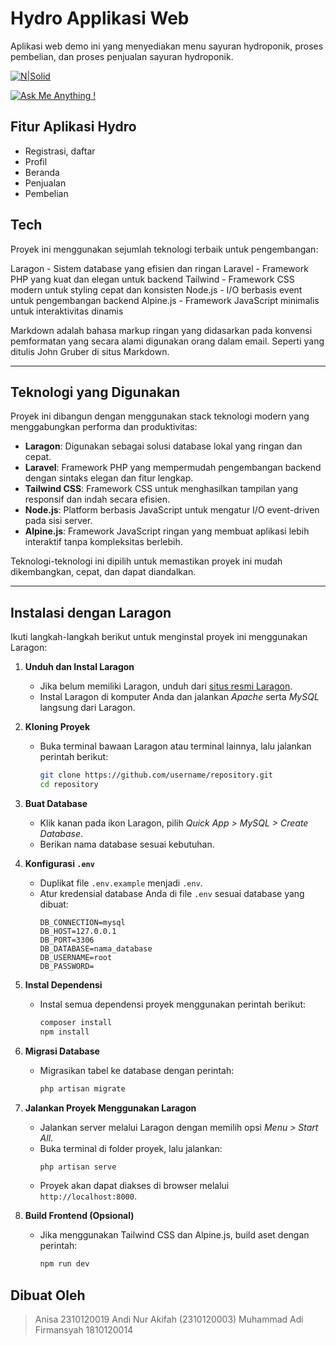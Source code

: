 # Hydro Applikasi Web
Aplikasi web demo ini yang menyediakan menu sayuran hydroponik, proses pembelian, dan proses penjualan sayuran hydroponik.

[![N|Solid](https://cldup.com/dTxpPi9lDf.thumb.png)](https://nodesource.com/products/nsolid)

[![Ask Me Anything !](https://img.shields.io/badge/Ask%20me-anything-1abc9c.svg)](https://GitHub.com/Naereen/ama)

## Fitur Aplikasi Hydro
- Registrasi, daftar
- Profil
- Beranda
- Penjualan
- Pembelian


## Tech

Proyek ini menggunakan sejumlah teknologi terbaik untuk pengembangan:

Laragon - Sistem database yang efisien dan ringan
Laravel - Framework PHP yang kuat dan elegan untuk backend
Tailwind - Framework CSS modern untuk styling cepat dan konsisten
Node.js - I/O berbasis event untuk pengembangan backend
Alpine.js - Framework JavaScript minimalis untuk interaktivitas dinamis

Markdown adalah bahasa markup ringan yang didasarkan pada konvensi pemformatan 
yang secara alami digunakan orang dalam email. 
Seperti yang ditulis John Gruber di situs Markdown.

---

## Teknologi yang Digunakan

Proyek ini dibangun dengan menggunakan stack teknologi modern yang menggabungkan performa dan produktivitas:

- **Laragon**: Digunakan sebagai solusi database lokal yang ringan dan cepat.
- **Laravel**: Framework PHP yang mempermudah pengembangan backend dengan sintaks elegan dan fitur lengkap.
- **Tailwind CSS**: Framework CSS untuk menghasilkan tampilan yang responsif dan indah secara efisien.
- **Node.js**: Platform berbasis JavaScript untuk mengatur I/O event-driven pada sisi server.
- **Alpine.js**: Framework JavaScript ringan yang membuat aplikasi lebih interaktif tanpa kompleksitas berlebih.

Teknologi-teknologi ini dipilih untuk memastikan proyek ini mudah dikembangkan, cepat, dan dapat diandalkan.

---


## Instalasi dengan Laragon

Ikuti langkah-langkah berikut untuk menginstal proyek ini menggunakan Laragon:

1. **Unduh dan Instal Laragon**
   - Jika belum memiliki Laragon, unduh dari [situs resmi Laragon](https://laragon.org/).
   - Instal Laragon di komputer Anda dan jalankan *Apache* serta *MySQL* langsung dari Laragon.

2. **Kloning Proyek**
   - Buka terminal bawaan Laragon atau terminal lainnya, lalu jalankan perintah berikut:
     ```bash
     git clone https://github.com/username/repository.git
     cd repository
     ```

3. **Buat Database**
   - Klik kanan pada ikon Laragon, pilih *Quick App > MySQL > Create Database*.
   - Berikan nama database sesuai kebutuhan.

4. **Konfigurasi `.env`**
   - Duplikat file `.env.example` menjadi `.env`.
   - Atur kredensial database Anda di file `.env` sesuai database yang dibuat:
     ```
     DB_CONNECTION=mysql
     DB_HOST=127.0.0.1
     DB_PORT=3306
     DB_DATABASE=nama_database
     DB_USERNAME=root
     DB_PASSWORD=
     ```

5. **Instal Dependensi**
   - Instal semua dependensi proyek menggunakan perintah berikut:
     ```bash
     composer install
     npm install
     ```

6. **Migrasi Database**
   - Migrasikan tabel ke database dengan perintah:
     ```bash
     php artisan migrate
     ```

7. **Jalankan Proyek Menggunakan Laragon**
   - Jalankan server melalui Laragon dengan memilih opsi *Menu > Start All*.
   - Buka terminal di folder proyek, lalu jalankan:
     ```bash
     php artisan serve
     ```
   - Proyek akan dapat diakses di browser melalui `http://localhost:8000`.

8. **Build Frontend (Opsional)**
   - Jika menggunakan Tailwind CSS dan Alpine.js, build aset dengan perintah:
     ```bash
     npm run dev
     ```
## Dibuat Oleh 
> Anisa 2310120019
> Andi Nur Akifah (2310120003)
> Muhammad Adi Firmansyah 1810120014

